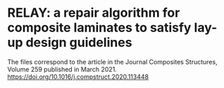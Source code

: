 # RELAY: a repair algorithm for composite laminates to satisfy lay-up design guidelines

The files correspond to the article in the Journal Composites Structures, Volume 259 published in March 2021. https://doi.org/10.1016/j.compstruct.2020.113448
